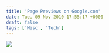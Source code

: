```yaml
---
title: 'Page Previews on Google.com'
date: Tue, 09 Nov 2010 17:55:17 +0000
draft: false
tags: ['Misc', 'Tech']
---
```


![](/img/google_page_preview.png)